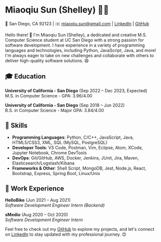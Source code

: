 # Miaoqiu Sun (Shelley) 👩‍💻

📍 San Diego, CA 92123 | ✉️ miaoqiu.sun@gmail.com | [LinkedIn](https://www.linkedin.com/in/smq99/) | [GitHub](https://github.com/mqsun99)

Hello there! 👋 I'm Miaoqiu Sun (Shelley), a dedicated and creative M.S. Computer Science student at UC San Diego with a strong passion for software development. I have experience in a variety of programming languages and technologies, including Python, JavaScript, Java, and more! I'm always eager to take on new challenges and collaborate with others to deliver high-quality software solutions. 😄

## 🎓 Education

**University of California - San Diego** (Sep 2022 – Dec 2023, Expected)  
M.S. in Computer Science - GPA: 3.96/4.00

**University of California - San Diego** (Sep 2018 – Jun 2022)  
B.S. in Computer Science - Major GPA: 3.84/4.00

## 🔧 Skills

- **Programming Languages**: Python, C/C++, JavaScript, Java, HTML5/CSS3, XML, SQL (MySQL, PostgreSQL)
- **Developer Tools**: VS Code, Postman, Vim, Eclipse, Atom, XCode, Jupyter Notebook, Chrome DevTools
- **DevOps**: Git/GitHub, AWS, Docker, Jenkins, JUnit, Jira, Maven, Elasticsearch/Logstash/Kibana
- **Frameworks & Other**: Shell Script, MongoDB, Jest, Node.js, React, Bootstrap, Express, Spring Boot, Linux/Unix

## 🏢 Work Experience

**HelloBike** (Jun 2021 – Aug 2021)  
*Software Development Engineer Intern (Backend)*

**sMedio** (Aug 2020 – Oct 2020)  
*Software Development Engineer Intern*

Feel free to check out my [GitHub](https://github.com/mqsun99) to explore my projects, and let's connect on [LinkedIn](https://www.linkedin.com/in/smq99/) to stay updated with my professional journey. 😊
